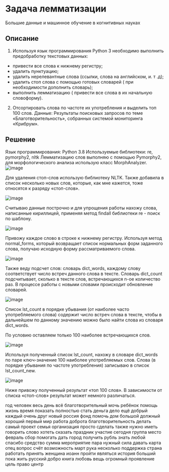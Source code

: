 # Задача лемматизации
Большие данные и машинное обучение в когнитивных науках

## Описание
1. Используя язык программирования Python 3 необходимо выполнить предобработку текстовых данных:
- привести все слова к нижнему регистру;
- удалить пунктуацию;
- удалить нерелевантные слова (ссылки, слова на английском, и. т .д);
- удалить стоп слова с помощью готовых словарей ( при необходимости дополнить словарь);
- выполнить лемматизацию ( привести все слова в их начальную словоформу).
2. Отсортировать слова по частоте их употребления и выделить топ 100 слов.
Данные: Результаты поисковых запросов по теме «Благотворительность», собранных системой мониторинга «Крибрум».

## Решение
Язык программирования: Python 3.8
Используемые библиотеки: re, pymorphy2, nltk
Лемматизацию слов выполняю с помощью Pymorphy2, для морфологического анализа использую класс MorphAnalyzer.
![image](https://user-images.githubusercontent.com/62285192/220194254-78b8c282-71e0-42a9-a42c-f84161161233.png)

 
Для удаления стоп-слов использую библиотеку NLTK. Также добавила в список несколько новых слов, которые, как мне кажется, тоже относятся к разряду «стоп-слов».

![image](https://user-images.githubusercontent.com/62285192/220194323-90bd0d42-7719-4260-a6d9-db4454b66429.png)

 
Считываю данные построчно и для упрощения работы нахожу слова, написанные кириллицей, применяя метод findall библиотеки re - поиск по шаблону.

![image](https://user-images.githubusercontent.com/62285192/220194365-33cbb19e-257f-40ae-be44-78e7d25031f6.png)

 
Привожу каждое слово в строке к нижнему регистру. Используя метод normal_forms, который возвращает список нормальных форм заданного слова, получаю исходную форму рассматриваемого слова.

![image](https://user-images.githubusercontent.com/62285192/220194414-b22476c0-b21f-4cb4-b532-f8732f1aadc9.png)

 
Также веду подсчет слов: словарь dict_words, каждому слову соответствует число встреч данного слова в тексте. Словарь dict_count подсчитывает, сколько в тексте слов, встречающихся n-ое количество раз. 
В процессе работы с новыми словами происходит обновление словарей.

![image](https://user-images.githubusercontent.com/62285192/220194460-8f3a5e5f-55d2-43a1-9c71-cf6747401c7d.png)

 
Список lst_count в порядке убывания (от наиболее часто употребляемого слова) содержит число встреч слова в тексте, чтобы в дальнейшем по данному значению можно было найти слова из словаря dict_words. 

По условию оставляем только 100 наиболее встречающихся слов.

![image](https://user-images.githubusercontent.com/62285192/220194514-9baab288-8cd5-4e11-bccd-753b8b0170b6.png)

 
Используя полученный список lst_count, нахожу в словаре dict_words по паре ключ-значение 100 наиболее употребляемых слов. Слова (в порядке убывания по частоте употребления) записываю в список lst_count_new.

![image](https://user-images.githubusercontent.com/62285192/220194574-201469ee-9ba1-4ae8-aa90-e772a21c9ad6.png)

 
Ниже привожу полученный результат «топ 100 слов».
В зависимости от списка «стоп-слов» результат может немного различаться.

год
человек
весь
день
всё
благотворительный
мочь
ребёнок
помощь
жизнь
время
показать
полностью
стать
деньга
дело
ещё
добрый
каждый
очень
друг
новый
россия
фонд
помочь
дом
большой
должный
хороший
первый
мир
работа
доброта
благотворительность
делать
самый
проект
семья
организация
просто
сделать
также
нужно
иметь
говорить
слово
хотеть
сказать
праздник
участие
сегодня
группа
место
февраль
сбор
помогать
дать
город
получить
рубль
знать
любой
спасибо
средство
сумма
мероприятие
пара
нужный
сила
давать
карта
отец
вопрос
счёт
возможность
март
рука
несколько
поддержка
страна
работать
принять
женщина
иоанн
пройти
являться
история
больший
пока
жить
русский
добро
книга
любовь
вещь
огромный
проявление
цель
право
центр


